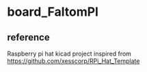 # board_FaltomPI

## reference

Raspberry pi hat kicad project inspired from https://github.com/xesscorp/RPi_Hat_Template

